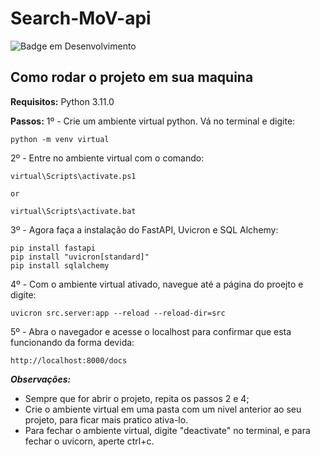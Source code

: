 # Search-MoV-api
![Badge em Desenvolvimento](http://img.shields.io/static/v1?label=STATUS&message=EM%20DESENVOLVIMENTO&color=GREEN&style=for-the-badge)
## Como rodar o projeto em sua maquina

**Requisitos:**
Python 3.11.0

**Passos:**
1º - Crie um ambiente virtual python. Vá no terminal e digite:
```
python -m venv virtual
```
2º - Entre no ambiente virtual com o comando:
```
virtual\Scripts\activate.ps1

or

virtual\Scripts\activate.bat
```
3º - Agora faça a instalação do FastAPI, Uvicron e SQL Alchemy:
```
pip install fastapi
pip install "uvicron[standard]"
pip install sqlalchemy
```
4º - Com o ambiente virtual ativado, navegue até a página do proejto e digite:
```
uvicron src.server:app --reload --reload-dir=src
```
5º - Abra o navegador e acesse o localhost para confirmar que esta funcionando da forma devida:
```
http://localhost:8000/docs
```

***Observações:***
* Sempre que for abrir o projeto, repita os passos 2 e 4;
* Crie o ambiente virtual em uma pasta com um nivel anterior ao seu projeto, para ficar mais pratico ativa-lo.
* Para fechar o ambiente virtual, digite "deactivate" no terminal, e para fechar o uvicorn, aperte ctrl+c.
